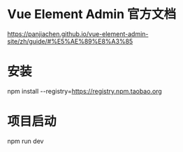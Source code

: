 # Vue Element Admin 官方文档
https://panjiachen.github.io/vue-element-admin-site/zh/guide/#%E5%AE%89%E8%A3%85

# 安装
npm install --registry=https://registry.npm.taobao.org

# 项目启动
npm run dev
